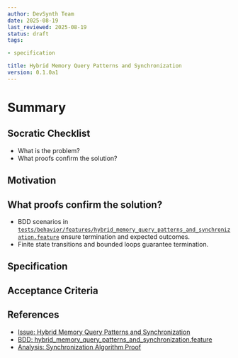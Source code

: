 ```yaml
---
author: DevSynth Team
date: 2025-08-19
last_reviewed: 2025-08-19
status: draft
tags:

- specification

title: Hybrid Memory Query Patterns and Synchronization
version: 0.1.0a1
---
```


<!--
Required metadata fields:
- author: document author
- date: creation date
- last_reviewed: last review date
- status: draft | review | published
- tags: search keywords
- title: short descriptive name
- version: specification version
-->

# Summary

## Socratic Checklist
- What is the problem?
- What proofs confirm the solution?

## Motivation

## What proofs confirm the solution?
- BDD scenarios in [`tests/behavior/features/hybrid_memory_query_patterns_and_synchronization.feature`](../../tests/behavior/features/hybrid_memory_query_patterns_and_synchronization.feature) ensure termination and expected outcomes.
- Finite state transitions and bounded loops guarantee termination.


## Specification

## Acceptance Criteria

## References

- [Issue: Hybrid Memory Query Patterns and Synchronization](../../issues/hybrid-memory-query-patterns-and-synchronization.md)
- [BDD: hybrid_memory_query_patterns_and_synchronization.feature](../../tests/behavior/features/hybrid_memory_query_patterns_and_synchronization.feature)
- [Analysis: Synchronization Algorithm Proof](../analysis/synchronization_algorithm_proof.md)

